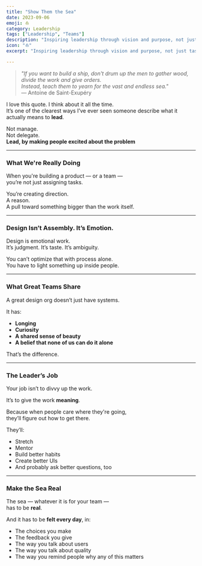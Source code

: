 ```yaml
---
title: "Show Them the Sea"
date: 2023-09-06
emoji: ⛵
category: Leadership
tags: ["Leadership", "Teams"]
description: "Inspiring leadership through vision and purpose, not just tasks and processes."
icon: "⛵"
excerpt: "Inspiring leadership through vision and purpose, not just tasks and processes."

---
```


> _"If you want to build a ship, don't drum up the men to gather wood, divide the work and give orders.  
> Instead, teach them to yearn for the vast and endless sea."_  
> — Antoine de Saint-Exupéry

I love this quote. I think about it all the time.  
It’s one of the clearest ways I’ve ever seen someone describe what it actually means to **lead**.

Not manage.  
Not delegate.  
**Lead, by making people excited about the problem**

---

### What We're Really Doing

When you're building a product — or a team —  
you’re not just assigning tasks.

You’re creating direction.  
A reason.  
A pull toward something bigger than the work itself.

---

### Design Isn’t Assembly. It’s Emotion.

Design is emotional work.  
It’s judgment. It’s taste. It’s ambiguity.

You can’t optimize that with process alone.  
You have to light something up inside people.

---

### What Great Teams Share

A great design org doesn’t just have systems.

It has:
- **Longing**  
- **Curiosity**  
- **A shared sense of beauty**  
- **A belief that none of us can do it alone**

That’s the difference.

---

### The Leader’s Job

Your job isn’t to divvy up the work.

It’s to give the work **meaning**.

Because when people care where they're going,  
they’ll figure out how to get there.

They’ll:
- Stretch  
- Mentor  
- Build better habits  
- Create better UIs  
- And probably ask better questions, too

---

### Make the Sea Real

The sea — whatever it is for your team —  
has to be **real**.

And it has to be **felt every day**, in:
- The choices you make  
- The feedback you give  
- The way you talk about users  
- The way you talk about quality  
- The way you remind people why any of this matters
